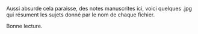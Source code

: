 Aussi absurde cela paraisse, des notes manuscrites ici, voici quelques .jpg qui résument les sujets donné par le nom de chaque fichier. 

Bonne lecture. 
